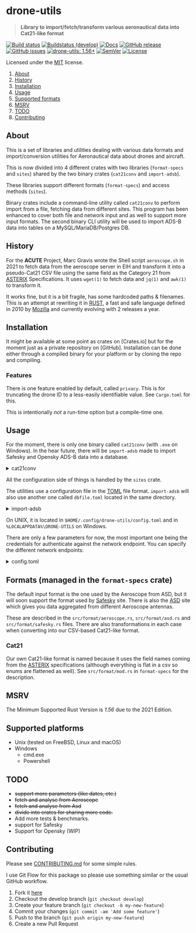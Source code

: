 <!-- omit in TOC -->

# drone-utils

> **Library to import/fetch/transform various aeronautical data into Cat21-like format**

[![Build status](https://github.com/keltia/drone-gencsv/actions/workflows/rust.yml/badge.svg)](https://github.com/keltia/drone-gencsv/actions/workflows/rust.yml)
[![Buildstatus (develop)](https://github.com/keltia/drone-gencsv/actions/workflows/develop.yml/badge.svg)](https://github.com/keltia/drone-gencsv/actions/workflows/develop.yml)
[![Docs](https://img.shields.io/docsrs/dmarc-rs)](https://docs.rs/drone-utils)
[![GitHub release](https://img.shields.io/github/release/keltia/dmarc-rs.svg)](https://github.com/keltia/drone-gencsv/releases/)
[![GitHub issues](https://img.shields.io/github/issues/keltia/drone-gencsv.svg)](https://github.com/keltia/drone-gencsv/issues)
[![drone-utils: 1.56+]][Rust 1.56]
[![SemVer](https://img.shields.io/badge/semver-2.0.0-blue)](https://semver.org/spec/v2.0.0.html)
[![License](https://img.shields.io/crates/l/mit)](https://opensource.org/licenses/MIT)

Licensed under the [MIT](LICENSE) license.

1. [About](#about)
2. [History](#history)
2. [Installation](#installation)
3. [Usage](#usage)
4. [Supported formats](#formats)
5. [MSRV](#msrv)
6. [TODO](#todo)
7. [Contributing](#contributing)

## About

This is a set of libraries and utilities dealing with various data formats and import/conversion utilities for
Aeronautical data about drones and aircraft.

This is now divided into 4 different crates with two libraries (`format-specs` and `sites`) shared by the two
binary crates (`cat21conv`  and `import-adsb`).

These libraries support different formats (`format-specs`) and access methods (`sites`).

Binary crates include a command-line utility called `cat21conv` to
perform import from a file, fetching data from different sites. This program has been enhanced to cover both file and
network input and as well to support more input formats. The second binary CLI utility will be used to import ADS-B
data into tables on a MySQL/MariaDB/Postgres DB.

## History

For the **ACUTE** Project, Marc Gravis wrote the Shell script `aeroscope.sh` in 2021 to fetch data from the aeroscope
server in EIH and transform it into a pseudo-Cat21 CSV file using the same field as the Category 21 from [ASTERIX]
Specifications. It uses `wget(1)` to fetch data and `jq(1)` and `awk(1)`  to transform it.

It works fine, but it is a bit fragile, has some hardcoded paths & filenames. This is an attempt at rewriting it
in [RUST], a fast and safe language defined in 2010 by [Mozilla] and currently evolving with 2 releases a year.

## Installation

It might be available at some point as crates on [Crates.io]  but for the moment just as a private repository on
[GitHub]. Installation can be done either through a compiled binary for your platform or by cloning the repo and
compiling.

### Features

There is one feature enabled by default, called `privacy`. This is for truncating the drone ID to a less-easily
identifiable value. See `Cargo.toml` for this.

This is intentionally *not* a run-time option but a compile-time one.

## Usage

For the moment, there is only one binary called `cat21conv` (with `.exe` on Windows). In the hear future, there will
be `import-adsb` made to import Safesky and Opensky ADS-B data into a database.

<details>
<summary>cat21conv</summary>

```text
$ cat21conv
CLI utility to convert Aeroscope data into Cat21 CSV.

Usage: cat21conv [OPTIONS] [INPUT]

Arguments:
  [INPUT]  Input file

Options:
  -B, --begin <BEGIN>      Start the data at specified date (optional)
  -c, --config <CONFIG>    configuration file
  -D, --debug              debug mode
  -E, --end <END>          End date (optional)
  -F, --format <FORMAT>    Format must be specified if looking at a file
  -o, --output <OUTPUT>    Output file
  -S, --site <SITE>        Site to fetch data from
      --today              We want today only
  -v, --verbose <VERBOSE>  Verbose mode
  -V, --version            Display utility full version
  -h, --help               Print help information
```

</details>

All the configuration side of things is handled by the `sites` crate.

The utilities use a configuration file in the [TOML] file format. `import-adsb`  will also use another one called
`dbfile.toml`  located in the same directory.

<details>
<summary>import-adsb</summary>

```text
CLI utility to import ADS-B data.

Usage: import-adsb [OPTIONS] <COMMAND>

Commands:
  create-db
  import
  help       Print this message or the help of the given subcommand(s)

Options:
  -c, --config <CONFIG>  configuration file
  -d, --dbfile <DBFILE>  DB connection file
  -D, --debug            debug mode
  -F, --format <FORMAT>  Format must be specified if looking at a file
  -S, --site <SITE>      Site to fetch data from
  -v, --verbose...       Verbose mode
  -V, --version          Display utility full version
  -h, --help             Print help information
```

</details>

On UNIX, it is located in `$HOME/.config/drone-utils/config.toml` and in `%LOCALAPPDATA%\DRONE-UTILS` on Windows.

There are only a few parameters for now, the most important one being the credentials for authenticate against the
network endpoint. You can specify the different network endpoints:

<details>
<summary>config.toml</summary>

```toml
default = "none"

[sites.someplace]

format = "aeroscope"
base_url = "http://127.0.0.1:2400"
token = "/login"
login = "SOMETHING"
password = "NOPE"
get = "/drone/get"

[sites.else]

format = "safesky"
base_url = "http://example.net:2400"
token = "/auth"
login = "USER"
password = "MAYBE"
get = "/foo"

[sites.nope]

format = "safesky"
base_url = "https://kansas.example.net:3000"
get = "/somewhere/over/the/rainbow"
```

As you can see, there are sites that require you to supply a login & password and others which don't.

The site name is supplied through the `-S/--site` option. If you are just giving the utility a file, you must specifiy
the input format with the `-F/--format` option.
</details>

## Formats (managed in the `format-specs`  crate)

The default input format is the one used by the Aeroscope from ASD, but it will soon support the format used
by [Safesky]
site. There is also the [ASD] site which gives you data aggregated from different Aeroscope antennas.

These are described in the `src/format/aeroscope.rs`, `src/format/asd.rs` and `src/format/safesky.rs` files. There are
also transformations in each case when converting into our CSV-based Cat21-like format.

### Cat21

Our own Cat21-like format is named because it uses the field names coming from the [ASTERIX] specifications (although
everything is flat in a csv so enums are flattened as well). See `src/format/mod.rs` in `format-specs` for the
description.

## MSRV

The Minimum Supported Rust Version is *1.56* due to the 2021 Edition.

## Supported platforms

* Unix (tested on FreeBSD, Linux and macOS)
* Windows
  * cmd.exe
  * Powershell

## TODO

- ~~support more parameters (like dates, etc.)~~
- ~~fetch and analyse from Aeroscope~~
- ~~fetch and analyse from Asd~~
- ~~divide into crates for sharing more code.~~
- Add more tests & benchmarks.
- support for Safesky
- Support for Opensky (WIP)

## Contributing

Please see [CONTRIBUTING.md](CONTRIBUTING.md) for some simple rules.

I use Git Flow for this package so please use something similar or the usual GitHub workflow.

1. Fork it [here](https://github.com/keltia/drone-gencsv/fork)
2. Checkout the develop branch (`git checkout develop`)
3. Create your feature branch (`git checkout -b my-new-feature`)
4. Commit your changes (`git commit -am 'Add some feature'`)
5. Push to the branch (`git push origin my-new-feature`)
6. Create a new Pull Request

[ASD]: https://eur.airspacedrone.com/

[ASTERIX]: https://www.eurocontrol.int/asterix/

[Mozilla]: http://mozilla.org/

[RUST]: https://www.rust-lang.org/

[drone-utils: 1.56+]: https://img.shields.io/badge/Rust%20version-1.56%2B-lightgrey

[Rust 1.56]: https://blog.rust-lang.org/2021/10/21/Rust-1.56.0.html

[Safesky]: https://safesky.app/

[TOML]: https://github.com/naoina/toml/
